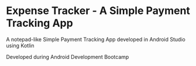 # Expense Tracker - A Simple Payment Tracking App 

A notepad-like Simple Payment Tracking App developed in Android Studio using Kotlin

Developed during Android Development Bootcamp
